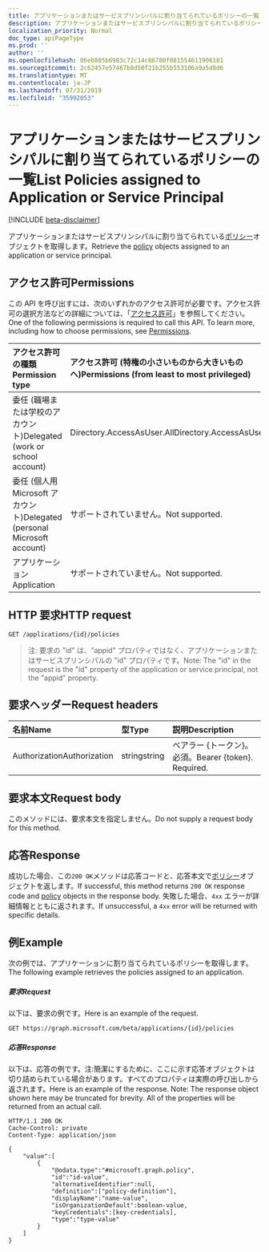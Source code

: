 ```yaml
---
title: アプリケーションまたはサービスプリンシパルに割り当てられているポリシーの一覧
description: アプリケーションまたはサービスプリンシパルに割り当てられているポリシーオブジェクトを取得します。
localization_priority: Normal
doc_type: apiPageType
ms.prod: ''
author: ''
ms.openlocfilehash: 06eb805b6983c72c14c86780f081554611906181
ms.sourcegitcommit: 2c62457e57467b8d50f21b255b553106a9a5d8d6
ms.translationtype: MT
ms.contentlocale: ja-JP
ms.lasthandoff: 07/31/2019
ms.locfileid: "35992053"
---
```

# <a name="list-policies-assigned-to-application-or-service-principal"></a><span data-ttu-id="e2fd7-103">アプリケーションまたはサービスプリンシパルに割り当てられているポリシーの一覧</span><span class="sxs-lookup"><span data-stu-id="e2fd7-103">List Policies assigned to Application or Service Principal</span></span>

[!INCLUDE [beta-disclaimer](../../includes/beta-disclaimer.md)]

<span data-ttu-id="e2fd7-104">アプリケーションまたはサービスプリンシパルに割り当てられている[ポリシー](../resources/policy.md)オブジェクトを取得します。</span><span class="sxs-lookup"><span data-stu-id="e2fd7-104">Retrieve the [policy](../resources/policy.md) objects assigned to an application or service principal.</span></span>

## <a name="permissions"></a><span data-ttu-id="e2fd7-105">アクセス許可</span><span class="sxs-lookup"><span data-stu-id="e2fd7-105">Permissions</span></span>
<span data-ttu-id="e2fd7-p101">この API を呼び出すには、次のいずれかのアクセス許可が必要です。アクセス許可の選択方法などの詳細については、「[アクセス許可](/graph/permissions-reference)」を参照してください。</span><span class="sxs-lookup"><span data-stu-id="e2fd7-p101">One of the following permissions is required to call this API. To learn more, including how to choose permissions, see [Permissions](/graph/permissions-reference).</span></span>

|<span data-ttu-id="e2fd7-108">アクセス許可の種類</span><span class="sxs-lookup"><span data-stu-id="e2fd7-108">Permission type</span></span>      | <span data-ttu-id="e2fd7-109">アクセス許可 (特権の小さいものから大きいものへ)</span><span class="sxs-lookup"><span data-stu-id="e2fd7-109">Permissions (from least to most privileged)</span></span>              |
|:--------------------|:---------------------------------------------------------|
|<span data-ttu-id="e2fd7-110">委任 (職場または学校のアカウント)</span><span class="sxs-lookup"><span data-stu-id="e2fd7-110">Delegated (work or school account)</span></span> | <span data-ttu-id="e2fd7-111">Directory.AccessAsUser.All</span><span class="sxs-lookup"><span data-stu-id="e2fd7-111">Directory.AccessAsUser.All</span></span>    |
|<span data-ttu-id="e2fd7-112">委任 (個人用 Microsoft アカウント)</span><span class="sxs-lookup"><span data-stu-id="e2fd7-112">Delegated (personal Microsoft account)</span></span> | <span data-ttu-id="e2fd7-113">サポートされていません。</span><span class="sxs-lookup"><span data-stu-id="e2fd7-113">Not supported.</span></span>    |
|<span data-ttu-id="e2fd7-114">アプリケーション</span><span class="sxs-lookup"><span data-stu-id="e2fd7-114">Application</span></span> | <span data-ttu-id="e2fd7-115">サポートされていません。</span><span class="sxs-lookup"><span data-stu-id="e2fd7-115">Not supported.</span></span> |

## <a name="http-request"></a><span data-ttu-id="e2fd7-116">HTTP 要求</span><span class="sxs-lookup"><span data-stu-id="e2fd7-116">HTTP request</span></span>
<!-- { "blockType": "ignored" } -->
```http
GET /applications/{id}/policies
```

> <span data-ttu-id="e2fd7-117">注: 要求の "id" は、"appid" プロパティではなく、アプリケーションまたはサービスプリンシパルの "id" プロパティです。</span><span class="sxs-lookup"><span data-stu-id="e2fd7-117">Note: The "id" in the request is the "id" property of the application or service principal, not the "appid" property.</span></span>

## <a name="request-headers"></a><span data-ttu-id="e2fd7-118">要求ヘッダー</span><span class="sxs-lookup"><span data-stu-id="e2fd7-118">Request headers</span></span>
| <span data-ttu-id="e2fd7-119">名前</span><span class="sxs-lookup"><span data-stu-id="e2fd7-119">Name</span></span>       | <span data-ttu-id="e2fd7-120">型</span><span class="sxs-lookup"><span data-stu-id="e2fd7-120">Type</span></span> | <span data-ttu-id="e2fd7-121">説明</span><span class="sxs-lookup"><span data-stu-id="e2fd7-121">Description</span></span>|
|:---------------|:--------|:----------|
| <span data-ttu-id="e2fd7-122">Authorization</span><span class="sxs-lookup"><span data-stu-id="e2fd7-122">Authorization</span></span>  | <span data-ttu-id="e2fd7-123">string</span><span class="sxs-lookup"><span data-stu-id="e2fd7-123">string</span></span>  | <span data-ttu-id="e2fd7-p102">ベアラー {トークン}。必須。</span><span class="sxs-lookup"><span data-stu-id="e2fd7-p102">Bearer {token}. Required.</span></span> |

## <a name="request-body"></a><span data-ttu-id="e2fd7-126">要求本文</span><span class="sxs-lookup"><span data-stu-id="e2fd7-126">Request body</span></span>
<span data-ttu-id="e2fd7-127">このメソッドには、要求本文を指定しません。</span><span class="sxs-lookup"><span data-stu-id="e2fd7-127">Do not supply a request body for this method.</span></span>

## <a name="response"></a><span data-ttu-id="e2fd7-128">応答</span><span class="sxs-lookup"><span data-stu-id="e2fd7-128">Response</span></span>

<span data-ttu-id="e2fd7-129">成功した場合、この`200 OK`メソッドは応答コードと、応答本文で[ポリシー](../resources/policy.md)オブジェクトを返します。</span><span class="sxs-lookup"><span data-stu-id="e2fd7-129">If successful, this method returns `200 OK` response code and [policy](../resources/policy.md) objects in the response body.</span></span> <span data-ttu-id="e2fd7-130">失敗した場合、`4xx` エラーが詳細情報とともに返されます。</span><span class="sxs-lookup"><span data-stu-id="e2fd7-130">If unsuccessful, a `4xx` error will be returned with specific details.</span></span>

## <a name="example"></a><span data-ttu-id="e2fd7-131">例</span><span class="sxs-lookup"><span data-stu-id="e2fd7-131">Example</span></span>
<span data-ttu-id="e2fd7-132">次の例では、アプリケーションに割り当てられているポリシーを取得します。</span><span class="sxs-lookup"><span data-stu-id="e2fd7-132">The following example retrieves the policies assigned to an application.</span></span>

##### <a name="request"></a><span data-ttu-id="e2fd7-133">要求</span><span class="sxs-lookup"><span data-stu-id="e2fd7-133">Request</span></span>
<span data-ttu-id="e2fd7-134">以下は、要求の例です。</span><span class="sxs-lookup"><span data-stu-id="e2fd7-134">Here is an example of the request.</span></span>

```http
GET https://graph.microsoft.com/beta/applications/{id}/policies
```

##### <a name="response"></a><span data-ttu-id="e2fd7-135">応答</span><span class="sxs-lookup"><span data-stu-id="e2fd7-135">Response</span></span>
<span data-ttu-id="e2fd7-p104">以下は、応答の例です。注:簡潔にするために、ここに示す応答オブジェクトは切り詰められている場合があります。すべてのプロパティは実際の呼び出しから返されます。</span><span class="sxs-lookup"><span data-stu-id="e2fd7-p104">Here is an example of the response. Note: The response object shown here may be truncated for brevity. All of the properties will be returned from an actual call.</span></span>

```http
HTTP/1.1 200 OK
Cache-Control: private
Content-Type: application/json

{
    "value":[
        {
            "@odata.type":"#microsoft.graph.policy",
            "id":"id-value",
            "alternativeIdentifier":null,
            "definition":["policy-definition"],
            "displayName":"name-value",
            "isOrganizationDefault":boolean-value,
            "keyCredentials":[key-credentials],
            "type":"type-value"
        }
    ]
}
```
